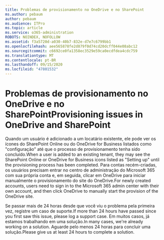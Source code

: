 ```yaml
---
title: Problemas de provisionamento no OneDrive e no SharePoint
ms.author: pebaum
author: pebaum
ms.audience: ITPro
ms.topic: article
ms.service: o365-administration
ROBOTS: NOINDEX, NOFOLLOW
ms.assetid: f3a5720d-a030-40b7-832e-d7e7c6799bb1
ms.openlocfilehash: aee565878fe2d879f0d74cd20dcff044e08abc12
ms.sourcegitcommit: c6692ce0fa1358ec3529e59ca0ecdfdea4cdc759
ms.translationtype: MT
ms.contentlocale: pt-BR
ms.lasthandoff: 09/15/2020
ms.locfileid: "47801532"
---
```

# <a name="provisioning-issues-in-onedrive-and-sharepoint"></a><span data-ttu-id="98112-102">Problemas de provisionamento no OneDrive e no SharePoint</span><span class="sxs-lookup"><span data-stu-id="98112-102">Provisioning issues in OneDrive and SharePoint</span></span>

<span data-ttu-id="98112-103">Quando um usuário é adicionado a um locatário existente, ele pode ver os ícones do SharePoint Online ou do OneDrive for Business listados como "configuração" até que o processo de provisionamento tenha sido concluído.</span><span class="sxs-lookup"><span data-stu-id="98112-103">When a user is added to an existing tenant, they may see the SharePoint Online or OneDrive for Business icons listed as "Setting up" until the provisioning process has been completed.</span></span> <span data-ttu-id="98112-104">Para contas recém-criadas, os usuários precisam entrar no centro de administração do Microsoft 365 com sua própria conta e, em seguida, clicar em OneDrive para iniciar manualmente o provisionamento do site do OneDrive.</span><span class="sxs-lookup"><span data-stu-id="98112-104">For newly created accounts, users need to sign in to the Microsoft 365 admin center with their own account, and then click OneDrive to manually start the provision of the OneDrive site.</span></span>
  
<span data-ttu-id="98112-105">Se passar mais de 24 horas desde que você viu o problema pela primeira vez, registre um caso de suporte.</span><span class="sxs-lookup"><span data-stu-id="98112-105">If more than 24 hours have passed since you first saw this issue, please log a support case.</span></span> <span data-ttu-id="98112-106">Em muitos casos, já estamos trabalhando em uma solução.</span><span class="sxs-lookup"><span data-stu-id="98112-106">In many cases, we're already working on a solution.</span></span> <span data-ttu-id="98112-107">Aguarde pelo menos 24 horas para concluir uma solução.</span><span class="sxs-lookup"><span data-stu-id="98112-107">Please give us at least 24 hours to complete a solution.</span></span>
  